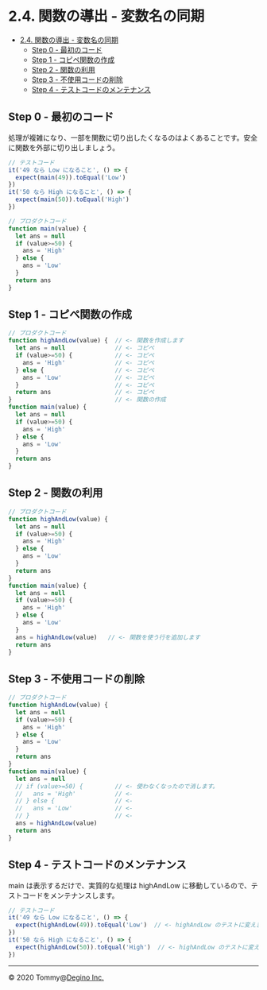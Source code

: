 # 2.4. 関数の導出 - 変数名の同期

<!-- TOC -->

- [2.4. 関数の導出 - 変数名の同期](#24-関数の導出---変数名の同期)
  - [Step 0 - 最初のコード](#step-0---最初のコード)
  - [Step 1 - コピペ関数の作成](#step-1---コピペ関数の作成)
  - [Step 2 - 関数の利用](#step-2---関数の利用)
  - [Step 3 - 不使用コードの削除](#step-3---不使用コードの削除)
  - [Step 4 - テストコードのメンテナンス](#step-4---テストコードのメンテナンス)

<!-- /TOC -->

## Step 0 - 最初のコード

処理が複雑になり、一部を関数に切り出したくなるのはよくあることです。安全に関数を外部に切り出しましょう。

```js
// テストコード
it('49 なら Low になること', () => {
  expect(main(49)).toEqual('Low')
})
it('50 なら High になること', () => {
  expect(main(50)).toEqual('High')
})
```

```js
// プロダクトコード
function main(value) {
  let ans = null
  if (value>=50) {
    ans = 'High'
  } else {
    ans = 'Low'
  }
  return ans
}
```

## Step 1 - コピペ関数の作成

```js
// プロダクトコード
function highAndLow(value) {  // <- 関数を作成します
  let ans = null              // <- コピペ
  if (value>=50) {            // <- コピペ
    ans = 'High'              // <- コピペ
  } else {                    // <- コピペ
    ans = 'Low'               // <- コピペ
  }                           // <- コピペ
  return ans                  // <- コピペ
}                             // <- 関数の作成
function main(value) {
  let ans = null
  if (value>=50) {
    ans = 'High'
  } else {
    ans = 'Low'
  }
  return ans
}
```

## Step 2 - 関数の利用

```js
// プロダクトコード
function highAndLow(value) {
  let ans = null
  if (value>=50) {
    ans = 'High'
  } else {
    ans = 'Low'
  }
  return ans
}
function main(value) {
  let ans = null
  if (value>=50) {
    ans = 'High'
  } else {
    ans = 'Low'
  }
  ans = highAndLow(value)   // <- 関数を使う行を追加します
  return ans
}
```

## Step 3 - 不使用コードの削除

```js
// プロダクトコード
function highAndLow(value) {
  let ans = null
  if (value>=50) {
    ans = 'High'
  } else {
    ans = 'Low'
  }
  return ans
}
function main(value) {
  let ans = null
  // if (value>=50) {         // <- 使わなくなったので消します。
  //   ans = 'High'           // <-
  // } else {                 // <-
  //   ans = 'Low'            // <-
  // }                        // <-
  ans = highAndLow(value)
  return ans
}
```

## Step 4 - テストコードのメンテナンス

main は表示するだけで、実質的な処理は highAndLow に移動しているので、テストコードをメンテナンスします。

```js
// テストコード
it('49 なら Low になること', () => {
  expect(highAndLow(49)).toEqual('Low')  // <- highAndLow のテストに変えます
})
it('50 なら High になること', () => {
  expect(highAndLow(50)).toEqual('High')  // <- highAndLow のテストに変えます
})
```

---

&copy; 2020 Tommy@[Degino Inc.](https://www.degino.com/)
